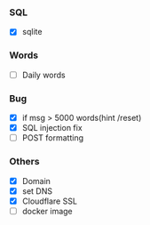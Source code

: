### SQL
- [x] sqlite

### Words
- [ ] Daily words

### Bug
- [x] if msg > 5000 words(hint /reset)
- [x] SQL injection fix
- [ ] POST formatting

### Others
- [X] Domain
- [X] set DNS
- [X] Cloudflare SSL
- [ ] docker image
